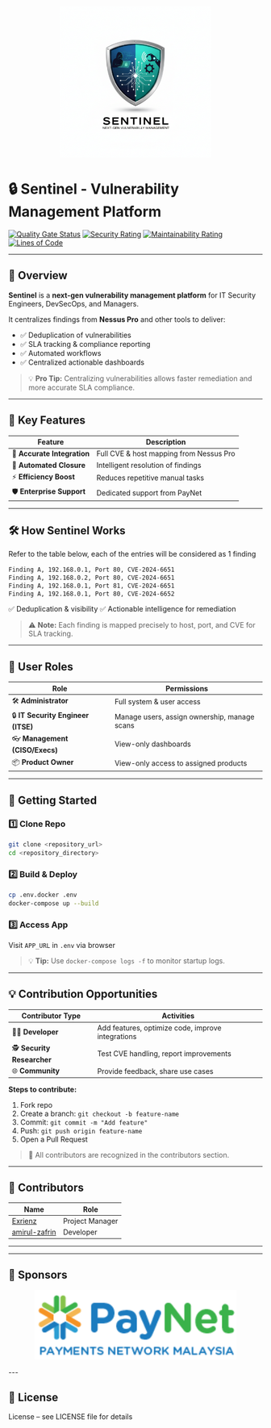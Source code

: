 <p align="center">
  <img src="asset/logo.png" alt="Sentinel Banner" width="300"/>
</p>

# 🔒 Sentinel - Vulnerability Management Platform

[![Quality Gate Status](https://sast.code-x.my/api/project_badges/measure?project=sentinel&metric=alert_status&token=sqb_5a886e63b5dedd22d5458c17e86a8293de2a4a0f)](https://sast.code-x.my/dashboard?id=sentinel)
[![Security Rating](https://sast.code-x.my/api/project_badges/measure?project=sentinel&metric=software_quality_security_rating&token=sqb_5a886e63b5dedd22d5458c17e86a8293de2a4a0f)](https://sast.code-x.my/dashboard?id=sentinel)
[![Maintainability Rating](https://sast.code-x.my/api/project_badges/measure?project=sentinel&metric=software_quality_maintainability_rating&token=sqb_5a886e63b5dedd22d5458c17e86a8293de2a4a0f)](https://sast.code-x.my/dashboard?id=sentinel)
[![Lines of Code](https://sast.code-x.my/api/project_badges/measure?project=sentinel&metric=ncloc&token=sqb_5a886e63b5dedd22d5458c17e86a8293de2a4a0f)](https://sast.code-x.my/dashboard?id=sentinel)

---

## 🌟 Overview

**Sentinel** is a **next-gen vulnerability management platform** for IT Security Engineers, DevSecOps, and Managers.

It centralizes findings from **Nessus Pro** and other tools to deliver:

* ✅ Deduplication of vulnerabilities
* ✅ SLA tracking & compliance reporting
* ✅ Automated workflows
* ✅ Centralized actionable dashboards

> 💡 **Pro Tip:** Centralizing vulnerabilities allows faster remediation and more accurate SLA compliance.

---

## 🚀 Key Features

| Feature                     | Description                             |
| --------------------------- | --------------------------------------- |
| 🔗 **Accurate Integration** | Full CVE & host mapping from Nessus Pro |
| 🤖 **Automated Closure**    | Intelligent resolution of findings      |
| ⚡ **Efficiency Boost**      | Reduces repetitive manual tasks         |
| 🛡 **Enterprise Support**   | Dedicated support from PayNet           |

---

## 🛠 How Sentinel Works

Refer to the table below, each of the entries will be considered as 1 finding

```text
Finding A, 192.168.0.1, Port 80, CVE-2024-6651
Finding A, 192.168.0.2, Port 80, CVE-2024-6651
Finding A, 192.168.0.1, Port 81, CVE-2024-6651
Finding A, 192.168.0.1, Port 80, CVE-2024-6652
```

✅ Deduplication & visibility
✅ Actionable intelligence for remediation

> ⚠️ **Note:** Each finding is mapped precisely to host, port, and CVE for SLA tracking.

---

## 👥 User Roles

| Role                               | Permissions                                  |
| ---------------------------------- | -------------------------------------------- |
| 🛠 **Administrator**               | Full system & user access                    |
| 🔒 **IT Security Engineer (ITSE)** | Manage users, assign ownership, manage scans |
| 👓 **Management (CISO/Execs)**     | View-only dashboards                         |
| 📦 **Product Owner**               | View-only access to assigned products        |

---

## 🏁 Getting Started

### 1️⃣ Clone Repo

```bash
git clone <repository_url>
cd <repository_directory>
```

### 2️⃣ Build & Deploy

```bash
cp .env.docker .env
docker-compose up --build
```

### 3️⃣ Access App

Visit `APP_URL` in `.env` via browser

> 💡 **Tip:** Use `docker-compose logs -f` to monitor startup logs.

---

## 💡 Contribution Opportunities

| Contributor Type             | Activities                                        |
| ---------------------------- | ------------------------------------------------- |
| 👩‍💻 **Developer**          | Add features, optimize code, improve integrations |
| 🕵️ **Security Researcher**  | Test CVE handling, report improvements            |
| 🌐 **Community**             | Provide feedback, share use cases                 |

**Steps to contribute:**

1. Fork repo
2. Create a branch: `git checkout -b feature-name`
3. Commit: `git commit -m "Add feature"`
4. Push: `git push origin feature-name`
5. Open a Pull Request

> 🌟 All contributors are recognized in the contributors section.

---

## 👥 Contributors

| Name                                                                         | Role                |
| ---------------------------------------------------------------------------- | ------------------- |
| [Exrienz](https://www.linkedin.com/in/muzaffarmohamed/?originalSubdomain=my) | Project Manager     |
| [amirul-zafrin](https://www.linkedin.com/in/amirul-zafrin)                                        | Developer           |

---


---

## 👥 Sponsors

<p align="center">
  <img src="asset/paynet.png" alt="Sentinel Banner" width="400"/>
</p>
---

## 📝 License

License – see LICENSE file for details

